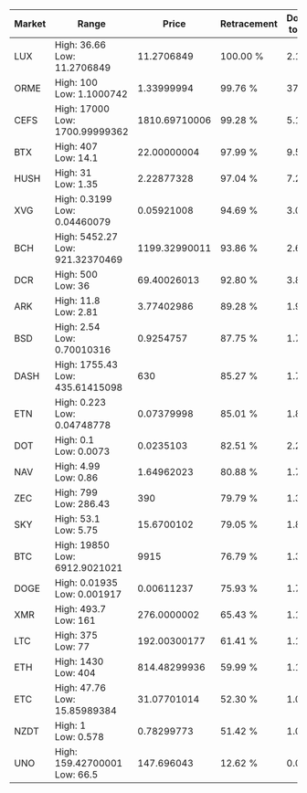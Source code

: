 | Market | Range | Price| Retracement | Doubles to 50% |
| --- | --- | --- | --- | --- |
| LUX | High: 36.66<br />Low: 11.2706849 | 11.2706849 | 100.00 % | 2.13 |
| ORME | High: 100<br />Low: 1.1000742 | 1.33999994 | 99.76 % | 37.72 |
| CEFS | High: 17000<br />Low: 1700.99999362 | 1810.69710006 | 99.28 % | 5.16 |
| BTX | High: 407<br />Low: 14.1 | 22.00000004 | 97.99 % | 9.57 |
| HUSH | High: 31<br />Low: 1.35 | 2.22877328 | 97.04 % | 7.26 |
| XVG | High: 0.3199<br />Low: 0.04460079 | 0.05921008 | 94.69 % | 3.08 |
| BCH | High: 5452.27<br />Low: 921.32370469 | 1199.32990011 | 93.86 % | 2.66 |
| DCR | High: 500<br />Low: 36 | 69.40026013 | 92.80 % | 3.86 |
| ARK | High: 11.8<br />Low: 2.81 | 3.77402986 | 89.28 % | 1.94 |
| BSD | High: 2.54<br />Low: 0.70010316 | 0.9254757 | 87.75 % | 1.75 |
| DASH | High: 1755.43<br />Low: 435.61415098 | 630 | 85.27 % | 1.74 |
| ETN | High: 0.223<br />Low: 0.04748778 | 0.07379998 | 85.01 % | 1.83 |
| DOT | High: 0.1<br />Low: 0.0073 | 0.0235103 | 82.51 % | 2.28 |
| NAV | High: 4.99<br />Low: 0.86 | 1.64962023 | 80.88 % | 1.77 |
| ZEC | High: 799<br />Low: 286.43 | 390 | 79.79 % | 1.39 |
| SKY | High: 53.1<br />Low: 5.75 | 15.6700102 | 79.05 % | 1.88 |
| BTC | High: 19850<br />Low: 6912.9021021 | 9915 | 76.79 % | 1.35 |
| DOGE | High: 0.01935<br />Low: 0.001917 | 0.00611237 | 75.93 % | 1.74 |
| XMR | High: 493.7<br />Low: 161 | 276.0000002 | 65.43 % | 1.19 |
| LTC | High: 375<br />Low: 77 | 192.00300177 | 61.41 % | 1.18 |
| ETH | High: 1430<br />Low: 404 | 814.48299936 | 59.99 % | 1.13 |
| ETC | High: 47.76<br />Low: 15.85989384 | 31.07701014 | 52.30 % | 1.02 |
| NZDT | High: 1<br />Low: 0.578 | 0.78299773 | 51.42 % | 1.01 |
| UNO | High: 159.42700001<br />Low: 66.5 | 147.696043 | 12.62 % | 0.00 |
